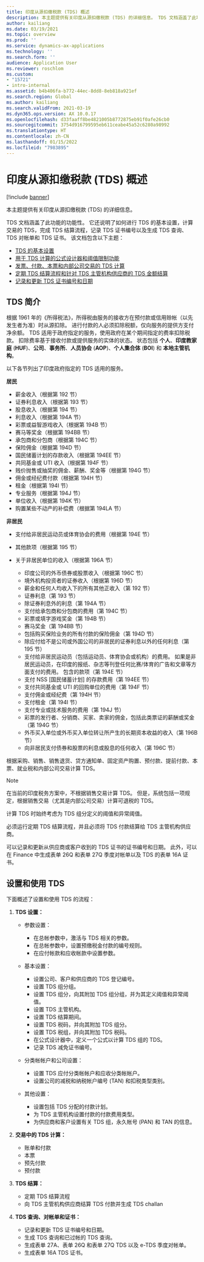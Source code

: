 ```yaml
---
title: 印度从源扣缴税款 (TDS) 概述
description: 本主题提供有关印度从源扣缴税款 (TDS) 的详细信息。 TDS 文档涵盖了此功能的功能性。
author: kailiang
ms.date: 03/19/2021
ms.topic: overview
ms.prod: ''
ms.service: dynamics-ax-applications
ms.technology: ''
ms.search.form: ''
audience: Application User
ms.reviewer: roschlom
ms.custom:
- "15721"
- intro-internal
ms.assetid: b4b406fa-b772-44ec-8dd8-8eb818a921ef
ms.search.region: Global
ms.author: kailiang
ms.search.validFrom: 2021-03-19
ms.dyn365.ops.version: AX 10.0.17
ms.openlocfilehash: d33faaff8be4821005b8772875eb91f0afe26cb0
ms.sourcegitcommit: 3754d916799595eb611ceabe45a52c6280a98992
ms.translationtype: HT
ms.contentlocale: zh-CN
ms.lasthandoff: 01/15/2022
ms.locfileid: "7983895"
---
```

# <a name="indian-tax-deducted-at-source-tds-overview"></a>印度从源扣缴税款 (TDS) 概述

[!include [banner](../includes/banner.md)]

本主题提供有关印度从源扣缴税款 (TDS) 的详细信息。

TDS 文档涵盖了此功能的功能性。 它还说明了如何进行 TDS 的基本设置，计算交易的 TDS，完成 TDS 结算流程，记录 TDS 证书编号以及生成 TDS 查询、TDS 对帐单和 TDS 证书。 该文档包含以下主题：

- [TDS 的基本设置](apac-ind-TDS-TDS-ledger-accounts-setup.md)
- [用于 TDS 计算的公式设计器和阈值限制功能](apac-ind-TDS-Formula-designer.md)
- [发票、付款、本票和内部公司交易的 TDS 计算](apac-ind-TDS-Calculate-TDS-on-invoices-using-journals.md)
- [定期 TDS 结算流程和针对 TDS 主管机构供应商的 TDS 金额结算](apac-ind-TDS-Run-the-periodic-TDS-settlement-process.md)
- [记录和更新 TDS 证书编号和日期](apac-ind-TDS-Record-TDS-concession-certificate-numbers.md)

## <a name="introduction-to-tds"></a>TDS 简介

根据 1961 年的《所得税法》，所得税由服务的接收方在预付款或信用赊帐（以先发生者为准）时从源扣除。 进行付款的人必须扣除税额，仅向服务的提供方支付净余额。 TDS 适用于政府指定的服务，使用政府在某个期间指定的费率扣除税款。 扣除费率基于接收付款或提供服务的实体的状态。 状态包括 **个人**、**印度教家庭** (**HUF**)、**公司**、**事务所**、**人员协会** (**AOP**)、**个人集合体** (**BOI**) 和 **本地主管机构**。

以下各节列出了印度政府指定的 TDS 适用的服务。

**居民**

- 薪金收入（根据第 192 节）
- 证券利息收入（根据第 193 节）
- 股息收入（根据第 194 节）
- 利息收入（根据第 194A 节）
- 彩票或益智游戏收入（根据第 194B 节）
- 赛马等奖金（根据第 194BB 节）
- 承包商和分包商（根据第 194C 节）
- 保险佣金（根据第 194D 节）
- 国民储蓄计划的存款收入（根据第 194EE 节）
- 共同基金或 UTI 收入（根据第 194F 节）
- 贱价抛售或抽奖的佣金、薪酬、奖金等（根据第 194G 节）
- 佣金或经纪费付款（根据第 194H 节）
- 租金（根据第 194I 节）
- 专业服务（根据第 194J 节）
- 单位收入（根据第 194K 节）
- 购置某些不动产的补偿费（根据第 194LA 节）

**非居民**

- 支付给非居民运动员或体育协会的费用（根据第 194E 节）
- 其他款项（根据第 195 节）
- 关于非居民单位的收入（根据第 196A 节）

    - 印度公司的外币债券或股票收入（根据第 196C 节）
    - 境外机构投资者的证券收入（根据第 196D 节）
    - 薪金和任何人均收入下的所有其他正收入（第 192 节）
    - 证券利息（第 193 节）
    - 除证券利息外的利息（第 194A 节）
    - 支付给承包商和分包商的费用（第 194C 节）
    - 彩票或填字游戏奖金（第 194B 节）
    - 赛马奖金（第 194BB 节）
    - 包括购买保险业务的所有付款的保险佣金（第 194D 节）
    - 除应付给不是公司或外国公司的非居民的证券利息以外的任何利息（第 195 节）
    - 支付给非居民运动员（包括运动员、体育协会或机构）的费用。 如果是非居民运动员，在印度的报纸、杂志等刊登任何比赛/体育的广告和文章等方面支付的费用。 包含的款项（第 194E 节）
    - 支付 NSS \[国民储蓄计划\] 的存款费用（第 194EE 节）
    - 支付共同基金或 UTI 的回购单位的费用（第 194F 节）
    - 支付佣金或经纪费（第 194H 节）
    - 支付租金（第 194I 节）
    - 支付专业或技术服务的费用（第 194J 节）
    - 彩票的发行者、分销商、买家、卖家的佣金，包括此类票证的薪酬或奖金（第 194G 节）
    - 外币买入单位或外币买入单位转让所产生的长期资本收益的收入（第 196B 节）
    - 向非居民支付债券和股票的利息或股息的任何收入（第 196C 节）

根据采购、销售、销售退货、贷方通知单、固定资产购置、预付款、提前付款、本票、就业税和内部公司交易计算 TDS。

> [!NOTE]
> 在当前的印度税务方案中，不根据销售交易计算 TDS。 但是，系统包括一项规定，根据销售交易（尤其是内部公司交易）计算可退税的 TDS。

计算 TDS 时始终考虑为 TDS 组分定义的阈值和异常阈值。

必须运行定期 TDS 结算流程，并且必须将 TDS 付款结算给 TDS 主管机构供应商。

可以记录和更新从供应商或客户收到的 TDS 证书的证书编号和日期。 此外，可以在 Finance 中生成表单 26Q 和表单 27Q 季度对帐单以及 TDS 的表单 16A 证书。

## <a name="setting-up-and-working-with-tds"></a>设置和使用 TDS

下面概述了设置和使用 TDS 的流程：

1. **TDS 设置：**

    - 参数设置：

        - 在总帐参数中，激活与 TDS 相关的参数。
        - 在总帐参数中，设置预缴税金付款的编号规则。
        - 在应付帐款和应收帐款中设置参数。

    - 基本设置：

        - 设置公司、客户和供应商的 TDS 登记编号。
        - 设置 TDS 组分组。
        - 设置 TDS 组分，向其附加 TDS 组分组，并为其定义阈值和异常阈值。
        - 设置 TDS 主管机构。
        - 设置 TDS 结算期间。
        - 设置 TDS 税码，并向其附加 TDS 组分。
        - 设置 TDS 税组，并向其附加 TDS 税码。
        - 在公式设计器中，定义一个公式以计算 TDS 组的 TDS。
        - 记录 TDS 减免证书编号。

    - 分类帐帐户和公司设置：

        - 设置 TDS 应付分类帐帐户和应收分类帐帐户。
        - 设置公司的减税和纳税帐户编号 (TAN) 和扣税类型类别。

    - 其他设置：

        - 设置包括 TDS 分配的付款计划。
        - 为 TDS 主管机构设置付款的付款费用类型。
        - 为供应商和客户设置有关 TDS 组，永久帐号 (PAN) 和 TAN 的信息。

2. **交易中的 TDS 计算：**

    - 账单和付款
    - 本票
    - 预先付款
    - 预付款

3. **TDS 结算：**

    - 定期 TDS 结算流程
    - 向 TDS 主管机构供应商结算 TDS 付款并生成 TDS challan

4. **TDS 查询、对帐单和证书：**

    - 记录和更新 TDS 证书编号和日期。
    - 生成 TDS 查询和已过帐的 TDS 查询。
    - 生成表单 27A、表单 26Q 和表单 27Q TDS 以及 e-TDS 季度对帐单。
    - 生成表单 16A TDS 证书。
